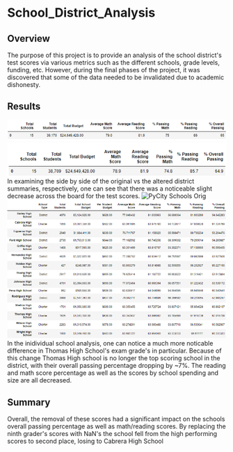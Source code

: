 # School_District_Analysis
## Overview
The purpose of this project is to provide an analysis of the school district's test scores via various metrics such as the different schools, grade levels, funding, etc. However, during the final phases of the project, it was discovered that some of the data needed to be invalidated due to academic dishonesty.
## Results
![PyCity District Orig](https://github.com/pmercado625/School_District_Analysis/blob/main/PyCity_Original_District.png?raw=true)
![PyCity District Thomas](https://github.com/pmercado625/School_District_Analysis/blob/main/PyCity_Thomas_District.png?raw=true)  
In examining the side by side of the original vs the altered district summaries, respectively, one can see that there was a noticeable slight decrease across the board for the test scores.
![PyCity Schools Orig](https://github.com/pmercado625/School_District_Analysis/blob/main/PyCity_Original?raw=true)
![PyCity Schools Thomas](https://github.com/pmercado625/School_District_Analysis/blob/main/PyCity_Thomas_Schools.png?raw=true)  
In the inidividual school analysis, one can notice a much more noticable difference in Thomas High School's exam grade's in particular. Because of this change Thomas High school is no longer the top scoring school in the district, with their overall passing percentage dropping by ~7%. The reading and math score percentage as well as the scores by school spending and size are all decreased.
## Summary
Overall, the removal of these scores had a significant impact on the schools overall passing percentage as well as math/reading scores. By replacing the ninth grader's scores with NaN's the school fell from the high performing scores to second place, losing to Cabrera High School
